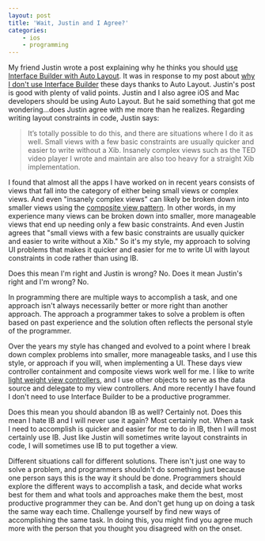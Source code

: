 ```yaml
---
layout: post
title: 'Wait, Justin and I Agree?'
categories:
    - ios
    - programming
---
```

My friend Justin wrote a post explaining why he thinks you should [use Interface Builder with Auto Layout][response]. It was in response to my post about [why I don't use Interface Builder][noib] these days thanks to Auto Layout. Justin's post is good with plenty of valid points. Justin and I also agree iOS and Mac developers should be using Auto Layout. But he said something that got me wondering...does Justin agree with me more than he realizes. Regarding writing layout constraints in code, Justin says:

> It’s totally possible to do this, and there are situations where I do it as well. Small views with a few basic constraints are usually quicker and easier to write without a Xib. Insanely complex views such as the TED video player I wrote and maintain are also too heavy for a straight Xib implementation.

I found that almost all the apps I have worked on in recent years consists of views that fall into the category of either being small views or complex views. And even "insanely complex views" can likely be broken down into smaller views using the [composite view pattern][compositeview]. In other words, in my experience many views can be broken down into smaller, more manageable views that end up needing only a few basic constraints. And even Justin agrees that "small views with a few basic constraints are usually quicker and easier to write without a Xib." So it's my style, my approach to solving UI problems that makes it quicker and easier for me to write UI with layout constraints in code rather than using IB.

Does this mean I'm right and Justin is wrong? No. Does it mean Justin's right and I'm wrong? No.

In programming there are multiple ways to accomplish a task, and one approach isn't always necessarily better or more right than another approach. The approach a programmer takes to solve a problem is often based on past experience and the solution often reflects the personal style of the programmer.

Over the years my style has changed and evolved to a point where I break down complex problems into smaller, more manageable tasks, and I use this style, or approach if you will, when implementing a UI. These days view controller containment and composite views work well for me. I like to write [light weight view controllers][vc], and I use other objects to serve as the data source and delegate to my view controllers. And more recently I have found I don't need to use Interface Builder to be a productive programmer.

Does this mean you should abandon IB as well? Certainly not. Does this mean I hate IB and I will never use it again? Most certainly not. When a task I need to accomplish is quicker and easier for me to do in IB, then I will most certainly use IB. Just like Justin will sometimes write layout constraints in code, I will sometimes use IB to put together a view.

Different situations call for different solutions. There isn't just one way to solve a problem, and programmers shouldn't do something just because one person says this is the way it should be done. Programmers should explore the different ways to accomplish a task, and decide what works best for them and what tools and approaches make them the best, most productive programmer they can be. And don't get hung up on doing a task the same way each time. Challenge yourself by find new ways of accomplishing the same task. In doing this, you might find you agree much more with the person that you thought you disagreed with on the onset.

[response]: http://carpeaqua.com/2014/05/09/why-you-should-use-interface-builder-with-auto-layout/
[noib]: http://www.thecave.com/2014/05/04/i-stopped-using-nibs-thanks-to-auto-layout/
[compositeview]: http://stackoverflow.com/a/13581816
[vc]: http://www.objc.io/issue-1/lighter-view-controllers.html
